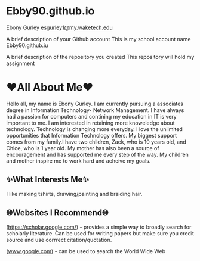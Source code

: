 # Ebby90.github.io
Ebony Gurley
esgurley1@my.waketech.edu

A brief description of your Github account This is my school account name Ebby90.github.iu

A brief description of the repository you created This repository will hold my assignment
# ❤️All About Me❤️
Hello all, my name is Ebony Gurley. I am currently pursuing a associates degree in Information Technology- Network Management. I have always had a passion for computers and contining my education in IT is very important to me. I am interested in retaining more knoweledge about technology. Technology is changing more everyday. I love the unlimited opportunities that Information Technology offers. My biggest support comes from my family.I have two children, Zack, who is 10 years old, and Chloe, who is 1 year old. My mother has also been a source of encouragement and has supported me every step of the way. My children and mother inspire me to work hard and acheive my goals.
## ✨What Interests Me✨
I like making tshirts, drawing/painting and braiding hair.
## 🌐Websites I Recommend🌐
(https://scholar.google.com/) - provides a simple way to broadly search for scholarly literature. Can be used for writing papers but make sure you credit source and use corrrect citation/quotation.

(www.google.com) - can be used to search the World Wide Web

